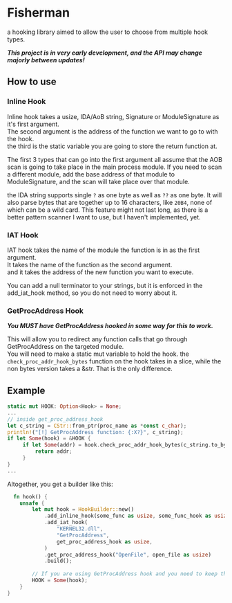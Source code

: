 # Fisherman
a hooking library aimed to allow the user to choose from multiple hook types.  

***This project is in very early development, and the API may change majorly between updates!***
## How to use

### Inline Hook
Inline hook takes a usize, IDA/AoB string, Signature or ModuleSignature as it's first argument.  
The second argument is the address of the function we want to go to with the hook.  
the third is the static variable you are going to store the return function at.

The first 3 types that can go into the first argument all assume that the AOB scan is going to take 
place in the main process module. If you need to scan a different module, add the base address of that 
module to ModuleSignature, and the scan will take place over that module.

the IDA string supports single `?` as one byte as well as `??` as one byte. It will also parse bytes that
are together up to 16 characters, like `20B4`, none of which can be a wild card. This feature might not last long, as 
there is a better pattern scanner I want to use, but I haven't implemented, yet. 

### IAT Hook
IAT hook takes the name of the module the function is in as the first argument.  
It takes the name of the function as the second argument.  
and it takes the address of the new function you want to execute.

You can add a null terminator to your strings, but it is enforced in the add_iat_hook method, so you
do not need to worry about it.

### GetProcAddress Hook
***You MUST have GetProcAddress hooked in some way for this to work.***

This will allow you to redirect any function calls that go through GetProcAddress on the targeted module.  
You will need to make a static mut variable to hold the hook. the `check_proc_addr_hook_bytes` function on the hook
takes in a slice, while the non bytes version takes a &str. That is the only difference.  

## Example
```rust
static mut HOOK: Option<Hook> = None; 
...
// inside get_proc_address_hook
let c_string = CStr::from_ptr(proc_name as *const c_char);
println!("[!] GetProcAddress function: {:X?}", c_string);
if let Some(hook) = &HOOK {
     if let Some(addr) = hook.check_proc_addr_hook_bytes(c_string.to_bytes_with_nul()) {
         return addr;
     }
}
...
```

Altogether, you get a builder like this:
```rust
  fn hook() {
    unsafe {
        let mut hook = HookBuilder::new()
            .add_inline_hook(some_func as usize, some_func_hook as usize, &mut OG_SOME_FUNC)
            .add_iat_hook(
                "KERNEL32.dll",
                "GetProcAddress",
                get_proc_address_hook as usize,
            )
            .get_proc_address_hook("OpenFile", open_file as usize)
            .build();
        
        // If you are using GetProcAddress hook and you need to keep the hook around.  
        HOOK = Some(hook);
    }
}
```

